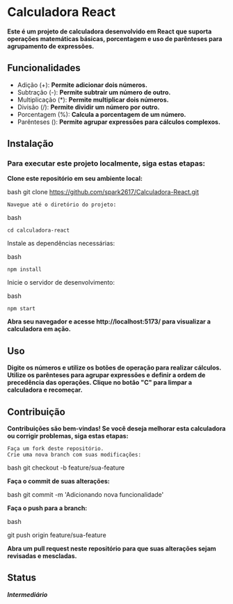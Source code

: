 # Calculadora React

**Este é um projeto de calculadora desenvolvido em React que suporta operações matemáticas básicas, porcentagem e uso de parênteses para agrupamento de expressões.**

## Funcionalidades

* Adição (+): __Permite adicionar dois números.__
* Subtração (-): __Permite subtrair um número de outro.__
* Multiplicação (*): __Permite multiplicar dois números.__
* Divisão (/): __Permite dividir um número por outro.__
* Porcentagem (%): __Calcula a porcentagem de um número.__
* Parênteses (): __Permite agrupar expressões para cálculos complexos.__

## Instalação

### Para executar este projeto localmente, siga estas etapas:

  **Clone este repositório em seu ambiente local:**

bash
    git clone https://github.com/spark2617/Calculadora-React.git

    Navegue até o diretório do projeto:

bash

    cd calculadora-react

  Instale as dependências necessárias:

bash

    npm install

  Inicie o servidor de desenvolvimento:

bash

    npm start

  **Abra seu navegador e acesse http://localhost:5173/ para visualizar a calculadora em ação.**

## Uso

  **Digite os números e utilize os botões de operação para realizar cálculos.
    Utilize os parênteses para agrupar expressões e definir a ordem de precedência das operações.
    Clique no botão "C" para limpar a calculadora e recomeçar.**

## Contribuição

**Contribuições são bem-vindas! Se você deseja melhorar esta calculadora ou corrigir problemas, siga estas etapas:**

    Faça um fork deste repositório.
    Crie uma nova branch com suas modificações:

bash
git checkout -b feature/sua-feature

**Faça o commit de suas alterações:**

bash
git commit -m 'Adicionando nova funcionalidade'

  **Faça o push para a branch:**

bash

git push origin feature/sua-feature

  **Abra um pull request neste repositório para que suas alterações sejam revisadas e mescladas.**

  ## Status

  ***Intermediário***